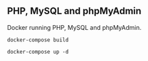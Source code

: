 ## PHP, MySQL and phpMyAdmin

Docker running PHP, MySQL and phpMyAdmin.

```
docker-compose build
```

```
docker-compose up -d
```